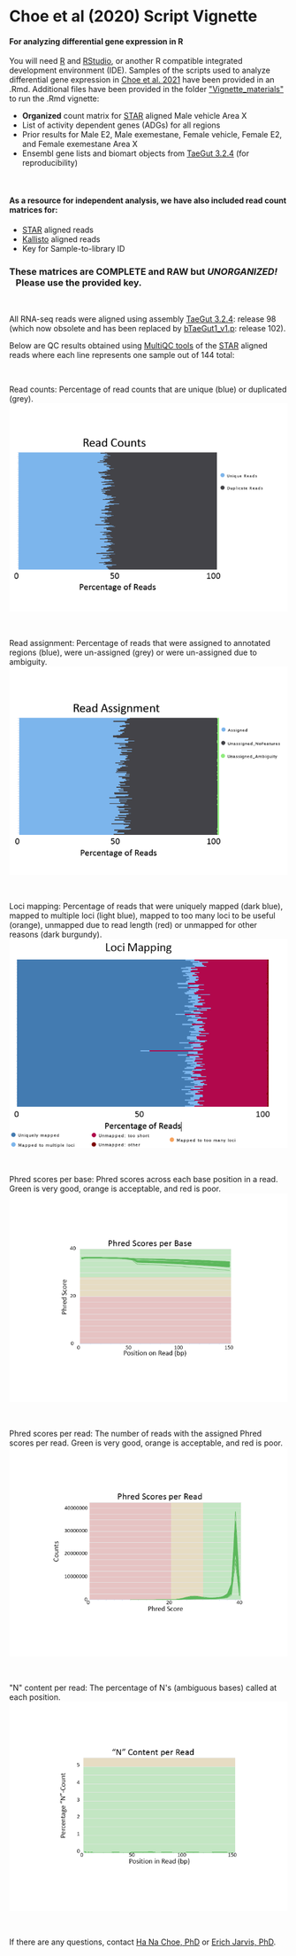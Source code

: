 # Choe et al (2020) Script Vignette


#### For analyzing differential gene expression in R

You will need [R] and [RStudio], or another R compatible integrated development environment (IDE). 
Samples of the scripts used to analyze differential gene expression in [Choe et al. 2021] have been provided in an .Rmd.
Additional files have been provided in the folder ["Vignette_materials"] to run the .Rmd vignette:
- **Organized** count matrix for [STAR] aligned Male vehicle Area X 
- List of activity dependent genes (ADGs) for all regions
- Prior results for Male E2, Male exemestane, Female vehicle, Female E2, and Female exemestane Area X 
- Ensembl gene lists and biomart objects from [TaeGut 3.2.4] (for reproducibility)

&nbsp;
#### As a resource for independent analysis, we have also included read count matrices for:
  - [STAR] aligned reads
  - [Kallisto] aligned reads
  - Key for Sample-to-library ID 

### These matrices are **COMPLETE** and **RAW** but ***UNORGANIZED!*** &nbsp;&nbsp;&nbsp;Please use the provided key.

&nbsp;
&nbsp;

All RNA-seq reads were aligned using assembly [TaeGut 3.2.4]: release 98 (which now obsolete and has been replaced by [bTaeGut1_v1.p]: release 102).

Below are QC results obtained using [MultiQC tools] of the [STAR] aligned reads where each line represents one sample out of 144 total:

&nbsp;
&nbsp;

Read counts: Percentage of read counts that are unique (blue) or duplicated (grey). 
<img src='https://github.com/H-N-Choe/Choe_2020_Vignette/blob/main/images/readcounts.png'>

&nbsp;
&nbsp;

Read assignment: Percentage of reads that were assigned to annotated regions (blue), were un-assigned (grey) or were un-assigned due to ambiguity.  
<img src='https://github.com/H-N-Choe/Choe_2020_Vignette/blob/main/images/readassignment.png'>

&nbsp;
&nbsp;

Loci mapping: Percentage of reads that were uniquely mapped (dark blue), mapped to multiple loci (light blue), mapped to too many loci to be useful (orange), unmapped due to read length (red) or unmapped for other reasons (dark burgundy). 
&nbsp;
<img src='https://github.com/H-N-Choe/Choe_2020_Vignette/blob/main/images/locimapping.png'>

&nbsp;
&nbsp;

Phred scores per base: Phred scores across each base position in a read. Green is very good, orange is acceptable, and red is poor. 
<img src='https://github.com/H-N-Choe/Choe_2020_Vignette/blob/main/images/basephred.png'>

&nbsp;
&nbsp;

Phred scores per read: The number of reads with the assigned Phred scores per read. Green is very good, orange is acceptable, and red is poor.
<img src='https://github.com/H-N-Choe/Choe_2020_Vignette/blob/main/images/readphred.png'>
 
 &nbsp;
&nbsp;

"N" content per read: The percentage of N's (ambiguous bases) called at each position.
<img src='https://github.com/H-N-Choe/Choe_2020_Vignette/blob/main/images/ncontent.png'>
  

&nbsp;
&nbsp;
&nbsp;

If there are any questions, contact [Ha Na Choe, PhD] or [Erich Jarvis, PhD]. 



   ["Vignette_materials"]: <https://github.com/Neurogenetics-Jarvis/Choe_2020_Vignette/Vignette_materials/>
   [Choe et al. 2021]: <https://doi.org/10.1016/j.yhbeh.2020.104911>
   [TaeGut 3.2.4]: <https://sep2019.archive.ensembl.org/Taeniopygia_guttata/Info/Index>
   [bTaeGut1_v1.p]: <https://uswest.ensembl.org/Taeniopygia_guttata/Info/Index?db=core>
   [STAR]: <https://github.com/alexdobin/STAR>
   [Kallisto]: <https://pachterlab.github.io/kallisto/about>
   [MultiQC tools]: <https://multiqc.info/>
   [R]: <https://cran.r-project.org/>
   [RStudio]: <https://rstudio.com/>
   [Ha Na Choe, PhD]: <mailto:ha.choe@duke.edu>
   [Erich Jarvis, PhD]: <mailto:ejarvis@rockefeller.edu>
